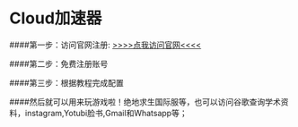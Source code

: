 # Cloud加速器

####第一步：访问官网注册:      [>>>>点我访问官网<<<<](https://www.cloudesss.com)

####第二步：免费注册账号

####第三步：根据教程完成配置

####然后就可以用来玩游戏啦！绝地求生国际服等，也可以访问谷歌查询学术资料，instagram,Yotubi脸书,Gmail和Whatsapp等；

